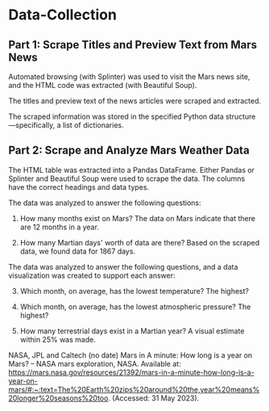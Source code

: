 # Data-Collection

## Part 1: Scrape Titles and Preview Text from Mars News
Automated browsing (with Splinter) was used to visit the Mars news site, and the HTML code was extracted (with Beautiful Soup).

The titles and preview text of the news articles were scraped and extracted.

The scraped information was stored in the specified Python data structure—specifically, a list of dictionaries.

## Part 2: Scrape and Analyze Mars Weather Data
The HTML table was extracted into a Pandas DataFrame. Either Pandas or Splinter and Beautiful Soup were used to scrape the data. The columns have the correct headings and data types. 

The data was analyzed to answer the following questions: 

1. How many months exist on Mars? 
    The data on Mars indicate that there are 12 months in a year.
    
2. How many Martian days' worth of data are there?
    Based on the scraped data, we found data for 1867 days.
    
The data was analyzed to answer the following questions, and a data visualization was created to support each answer: 

3. Which month, on average, has the lowest temperature? The highest?
    
4. Which month, on average, has the lowest atmospheric pressure? The highest?
    
5. How many terrestrial days exist in a Martian year? A visual estimate within 25% was made.
    


NASA, JPL and Caltech (no date) Mars in A minute: How long is a year on Mars? – NASA mars exploration, NASA. Available at: https://mars.nasa.gov/resources/21392/mars-in-a-minute-how-long-is-a-year-on-mars/#:~:text=The%20Earth%20zips%20around%20the,year%20means%20longer%20seasons%20too. (Accessed: 31 May 2023). 
